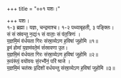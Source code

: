 +++
title = "००१ यशः।"

+++
यशः।  
१-३ ब्रह्मा। यज्ञः, चन्द्रमाश्च। १-२ पथ्याबृहती, ३ पङ्क्तिः।  
सं सं स्र॑वन्तु न॒द्यः॑१ सं वाताः॒ सं प॑त॒त्रिणः॑ ।  
य॒ज्ञमि॒मं व॑र्धयता गिरः संस्रा॒व्येऽण ह॒विषा॑ जुहोमि ॥१॥  
इ॒मं होमा॑ य॒ज्ञम॑वते॒मं सं॑स्रावणा उ॒त।  
य॒ज्ञमि॒मं व॑र्धयता गिरः संस्रा॒व्येऽण ह॒विषा॑ जुहोमि ॥२॥  
रू॒पंरू॑पं॒ वयो॑वयः सं॒रभ्यै॑नं॒ परि॑ ष्वजे ।  
य॒ज्ञमि॒मं चत॑स्रः प्र॒दिशो॑ वर्धयन्तु संस्रा॒व्येऽण ह॒विषा॑ जुहोमि ॥३॥
